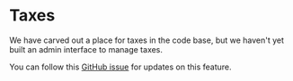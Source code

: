 # Taxes

We have carved out a place for taxes in the code base, but we haven't yet built an admin interface to manage taxes. 

You can follow this [GitHub issue](https://github.com/reactioncommerce/reaction/issues/72) for updates on this feature.

